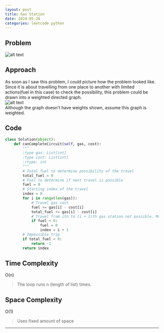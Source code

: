 ```yaml
---
layout: post
title: Gas Station
date: 2024-05-28
categories: leetcode python
---
```


## Problem
![alt text](/blog/public/img/GasStation.png)

## Approach
As soon as I saw this problem, I could picture how the problem looked like. Since it is about travelling from one place to another with limited actions(fuel in this case) to check the possibility, this problem could be drawn into a weighted directed graph.  
![alt text](/blog/public/img/GasStationGraph.png)  
Although the graph doesn't have weights shown, assume this graph is weighted.

## Code
```python
class Solution(object):
    def canCompleteCircuit(self, gas, cost):
        """
        :type gas: List[int]
        :type cost: List[int]
        :rtype: int
        """
        # Total fuel to determine possibility of the travel
        total_fuel = 0
        # Fuel to determine if next travel is possible
        fuel = 0
        # Starting index of the travel
        index = 0
        for i in range(len(gas)):
            # Travel gas cost
            fuel += gas[i] - cost[i]
            total_fuel += gas[i] - cost[i]
            # Travel from ith to (i + 1)th gas station not possible. Move starting index to next iteration
            if fuel < 0:
                fuel = 0
                index = i + 1
        # Impossible trip
        if total_fuel < 0:
            return -1
        return index        
```

## Time Complexity
O(n)
> The loop runs n (length of list) times.

## Space Complexity
O(1)
> Uses fixed amount of space  

---